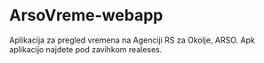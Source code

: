 # ArsoVreme-webapp
Aplikacija za pregled vremena na Agenciji RS za Okolje, ARSO. Apk aplikacijo najdete pod zavihkom realeses.
